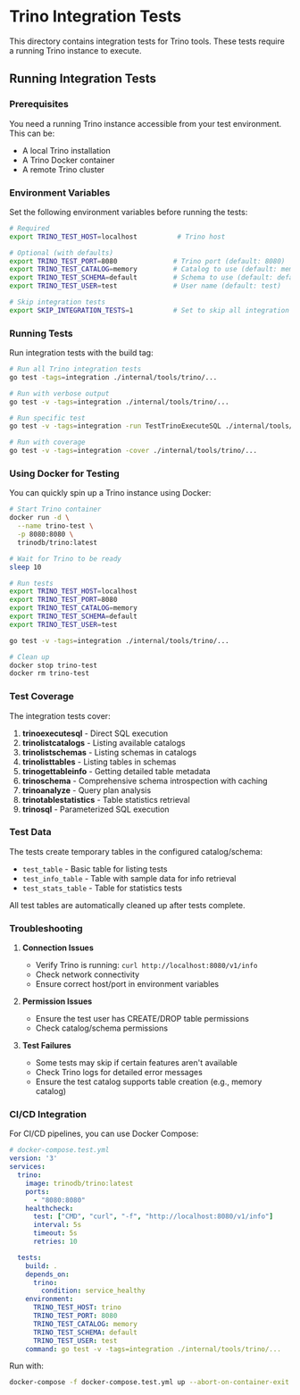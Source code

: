 # Trino Integration Tests

This directory contains integration tests for Trino tools. These tests require a running Trino instance to execute.

## Running Integration Tests

### Prerequisites

You need a running Trino instance accessible from your test environment. This can be:
- A local Trino installation
- A Trino Docker container
- A remote Trino cluster

### Environment Variables

Set the following environment variables before running the tests:

```bash
# Required
export TRINO_TEST_HOST=localhost          # Trino host

# Optional (with defaults)
export TRINO_TEST_PORT=8080              # Trino port (default: 8080)
export TRINO_TEST_CATALOG=memory         # Catalog to use (default: memory)
export TRINO_TEST_SCHEMA=default         # Schema to use (default: default)
export TRINO_TEST_USER=test              # User name (default: test)

# Skip integration tests
export SKIP_INTEGRATION_TESTS=1          # Set to skip all integration tests
```

### Running Tests

Run integration tests with the build tag:

```bash
# Run all Trino integration tests
go test -tags=integration ./internal/tools/trino/...

# Run with verbose output
go test -v -tags=integration ./internal/tools/trino/...

# Run specific test
go test -v -tags=integration -run TestTrinoExecuteSQL ./internal/tools/trino/...

# Run with coverage
go test -v -tags=integration -cover ./internal/tools/trino/...
```

### Using Docker for Testing

You can quickly spin up a Trino instance using Docker:

```bash
# Start Trino container
docker run -d \
  --name trino-test \
  -p 8080:8080 \
  trinodb/trino:latest

# Wait for Trino to be ready
sleep 10

# Run tests
export TRINO_TEST_HOST=localhost
export TRINO_TEST_PORT=8080
export TRINO_TEST_CATALOG=memory
export TRINO_TEST_SCHEMA=default
export TRINO_TEST_USER=test

go test -v -tags=integration ./internal/tools/trino/...

# Clean up
docker stop trino-test
docker rm trino-test
```

### Test Coverage

The integration tests cover:

1. **trinoexecutesql** - Direct SQL execution
2. **trinolistcatalogs** - Listing available catalogs
3. **trinolistschemas** - Listing schemas in catalogs
4. **trinolisttables** - Listing tables in schemas
5. **trinogettableinfo** - Getting detailed table metadata
6. **trinoschema** - Comprehensive schema introspection with caching
7. **trinoanalyze** - Query plan analysis
8. **trinotablestatistics** - Table statistics retrieval
9. **trinosql** - Parameterized SQL execution

### Test Data

The tests create temporary tables in the configured catalog/schema:
- `test_table` - Basic table for listing tests
- `test_info_table` - Table with sample data for info retrieval
- `test_stats_table` - Table for statistics tests

All test tables are automatically cleaned up after tests complete.

### Troubleshooting

1. **Connection Issues**
   - Verify Trino is running: `curl http://localhost:8080/v1/info`
   - Check network connectivity
   - Ensure correct host/port in environment variables

2. **Permission Issues**
   - Ensure the test user has CREATE/DROP table permissions
   - Check catalog/schema permissions

3. **Test Failures**
   - Some tests may skip if certain features aren't available
   - Check Trino logs for detailed error messages
   - Ensure the test catalog supports table creation (e.g., memory catalog)

### CI/CD Integration

For CI/CD pipelines, you can use Docker Compose:

```yaml
# docker-compose.test.yml
version: '3'
services:
  trino:
    image: trinodb/trino:latest
    ports:
      - "8080:8080"
    healthcheck:
      test: ["CMD", "curl", "-f", "http://localhost:8080/v1/info"]
      interval: 5s
      timeout: 5s
      retries: 10

  tests:
    build: .
    depends_on:
      trino:
        condition: service_healthy
    environment:
      TRINO_TEST_HOST: trino
      TRINO_TEST_PORT: 8080
      TRINO_TEST_CATALOG: memory
      TRINO_TEST_SCHEMA: default
      TRINO_TEST_USER: test
    command: go test -v -tags=integration ./internal/tools/trino/...
```

Run with:
```bash
docker-compose -f docker-compose.test.yml up --abort-on-container-exit
```
